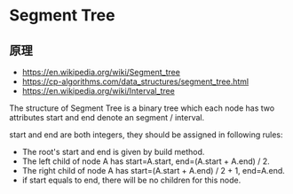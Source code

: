 # Segment Tree

## 原理

- <https://en.wikipedia.org/wiki/Segment_tree>
- <https://cp-algorithms.com/data_structures/segment_tree.html>
- <https://en.wikipedia.org/wiki/Interval_tree>

The structure of Segment Tree is a binary tree which each node has two attributes start and end denote an segment / interval.

start and end are both integers, they should be assigned in following rules:

- The root's start and end is given by build method.
- The left child of node A has start=A.start, end=(A.start + A.end) / 2.
- The right child of node A has start=(A.start + A.end) / 2 + 1, end=A.end.
- if start equals to end, there will be no children for this node.

